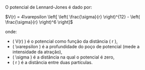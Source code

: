 
O potencial de Lennard-Jones é dado por:


$V(r) = 4\varepsilon \left[ \left( \frac{\sigma}{r} \right)^{12} - \left( \frac{\sigma}{r} \right)^6 \right]$


onde:

- \( V(r) \) é o potencial como função da distância \( r \),
- \( \varepsilon \) é a profundidade do poço de potencial (mede a intensidade da atração),
- \( \sigma \) é a distância na qual o potencial é zero,
- \( r \) é a distância entre duas partículas.
